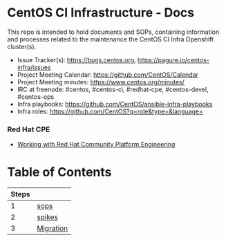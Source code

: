 # CentOS CI Infrastructure - Docs
This repo is intended to hold documents and SOPs, containing information and processes related to the maintenance the CentOS CI Infra Openshift cluster(s).

- Issue Tracker(s): https://bugs.centos.org, https://pagure.io/centos-infra/issues
- Project Meeting Calendar: https://github.com/CentOS/Calendar
- Project Meeting minutes: https://www.centos.org/minutes/
- IRC at freenode: #centos, #centos-ci, #redhat-cpe, #centos-devel, #centos-ops
- Infra playbooks: https://github.com/CentOS/ansible-infra-playbooks
- Infra roles: https://github.com/CentOS?q=role&type=&language=

### Red Hat CPE

- [Working with Red Hat Community Platform Engineering](https://docs.fedoraproject.org/en-US/cpe/day_to_day_centos/)


# Table of Contents

|Steps||
|---|---|
|1|[sops](/sops/README.md)|
|2|[spikes](/spikes/README.md)|
|3|[Migration](/sops/migration/README.md/)

